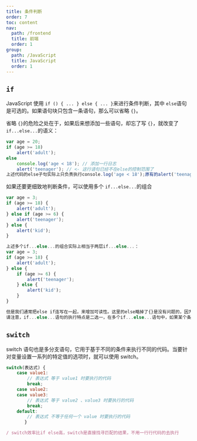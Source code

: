 ```yaml
---
title: 条件判断
order: 7
toc: content
nav:
  path: /frontend
  title: 前端
  order: 1
group:
  path: /JavaScript
  title: JavaScript
  order: 1
---
```


## `if`

JavaScript 使用 `if () { ... } else { ... }`来进行条件判断，其中 `else`语句是可选的。如果语句块只包含一条语句，那么可以省略 `{}`。

省略 `{}`的危险之处在于，如果后来想添加一些语句，却忘了写 `{}`，就改变了 `if...else...`的语义：

```js
var age = 20;
if (age >= 18)
    alert('adult');
else
    console.log('age < 18'); // 添加一行日志
    alert('teenager'); // <- 这行语句已经不在else的控制范围了
上述代码的else子句实际上只负责执行console.log('age < 18');原有的alert('teenager');已经不属于if...else...的控制范围了，它每次都会执行。
```

如果还要更细致地判断条件，可以使用多个 `if...else...`的组合

```js
var age = 3;
if (age >= 18) {
    alert('adult');
} else if (age >= 6) {
    alert('teenager');
} else {
    alert('kid');
}

上述多个if...else...的组合实际上相当于两层if...else...：
var age = 3;
if (age >= 18) {
    alert('adult');
} else {
    if (age >= 6) {
        alert('teenager');
    } else {
        alert('kid');
    }
}

但是我们通常把else if连写在一起，来增加可读性。这里的else略掉了{}是没有问题的，因为它只包含一个if语句。注意最后一个单独的else不要略掉{}。
请注意，if...else...语句的执行特点是二选一，在多个if...else...语句中，如果某个条件成立，则后续就不再继续判断了
```

## `switch`

switch 语句也是多分支语句，它用于基于不同的条件来执行不同的代码。当要针对变量设置一系列的特定值的选项时，就可以使用 switch。

```js
switch(表达式) {
    case value1:
        // 表达式 等于 value1 时要执行的代码
        break;
    case value2:
    case value3:
        // 表达式 等于 value2 、value3 时要执行的代码
        break;
    default:
        // 表达式 不等于任何一个 value 时要执行的代码
       }

/ switch效率比if else高，switch是直接找寻匹配的结果，不用一行行代码的去执行
```
